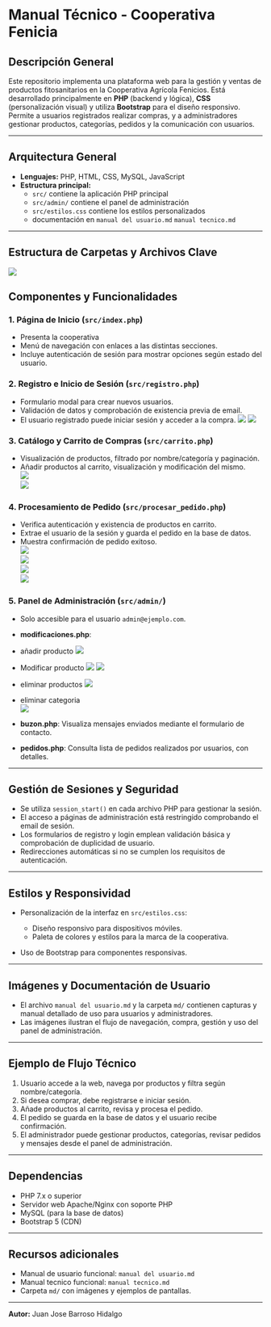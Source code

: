 # Manual Técnico - Cooperativa Fenicia

## Descripción General

Este repositorio implementa una plataforma web para la gestión y ventas de productos fitosanitarios en la Cooperativa Agrícola Fenicios. Está desarrollado principalmente en **PHP** (backend y lógica), **CSS** (personalización visual) y utiliza **Bootstrap** para el diseño responsivo. Permite a usuarios registrados realizar compras, y a administradores gestionar productos, categorías, pedidos y la comunicación con usuarios.

---

## Arquitectura General

- **Lenguajes:** PHP, HTML, CSS, MySQL, JavaScript
- **Estructura principal:**
  - `src/` contiene la aplicación PHP principal
  - `src/admin/` contiene el panel de administración
  - `src/estilos.css` contiene los estilos personalizados
  - documentación en `manual del usuario.md` `manual tecnico.md`

---

## Estructura de Carpetas y Archivos Clave    
![](md/estructuracarpetas.png)    

## Componentes y Funcionalidades

### 1. Página de Inicio (`src/index.php`)
- Presenta la cooperativa
- Menú de navegación con enlaces a las distintas secciones.
- Incluye autenticación de sesión para mostrar opciones según estado del usuario.

### 2. Registro e Inicio de Sesión (`src/registro.php`)
- Formulario modal para crear nuevos usuarios.
- Validación de datos y comprobación de existencia previa de email.
- El usuario registrado puede iniciar sesión y acceder a la compra. 
![](md/registrophp.png)
![](md/registrophp2.png)   


### 3. Catálogo y Carrito de Compras (`src/carrito.php`)
- Visualización de productos, filtrado por nombre/categoría y paginación.
- Añadir productos al carrito, visualización y modificación del mismo.  
![](md/phpcarrito.png)   
![](md/phpcarrito2.png) 




### 4. Procesamiento de Pedido (`src/procesar_pedido.php`)
- Verifica autenticación y existencia de productos en carrito.
- Extrae el usuario de la sesión y guarda el pedido en la base de datos.
- Muestra confirmación de pedido exitoso.  
![](md/phpprocesarpedido.png)  
![](md/phpprocesarpedido2.png)  
![](md/phpprocesarpedido3.png)  
![](md/phpprocesarpedido4.png)  


### 5. Panel de Administración (`src/admin/`)
- Solo accesible para el usuario `admin@ejemplo.com`.
- **modificaciones.php**:
- añadir producto 
![](md/phpsubirprod.png)  

- Modificar producto 
![](md/phpmodi1.png)
![](md/phpmodi2.png)

- eliminar productos 
![](md/phpeliminarproducto.png)  

- eliminar categoria  
![](md/modificacioneseliminar.png)   

- **buzon.php**: Visualiza mensajes enviados mediante el formulario de contacto.
- **pedidos.php**: Consulta lista de pedidos realizados por usuarios, con detalles.

---

## Gestión de Sesiones y Seguridad

- Se utiliza `session_start()` en cada archivo PHP para gestionar la sesión.
- El acceso a páginas de administración está restringido comprobando el email de sesión.
- Los formularios de registro y login emplean validación básica y comprobación de duplicidad de usuario.
- Redirecciones automáticas si no se cumplen los requisitos de autenticación.

---

## Estilos y Responsividad

- Personalización de la interfaz en `src/estilos.css`:
  - Diseño responsivo para dispositivos móviles.
  - Paleta de colores y estilos para la marca de la cooperativa.
  
- Uso de Bootstrap para componentes responsivas.

---

## Imágenes y Documentación de Usuario

- El archivo `manual del usuario.md` y la carpeta `md/` contienen capturas y manual detallado de uso para usuarios y administradores.
- Las imágenes ilustran el flujo de navegación, compra, gestión y uso del panel de administración.

---

## Ejemplo de Flujo Técnico

1. Usuario accede a la web, navega por productos y filtra según nombre/categoría.
2. Si desea comprar, debe registrarse e iniciar sesión.
3. Añade productos al carrito, revisa y procesa el pedido.
4. El pedido se guarda en la base de datos y el usuario recibe confirmación.
5. El administrador puede gestionar productos, categorías, revisar pedidos y mensajes desde el panel de administración.

---

## Dependencias

- PHP 7.x o superior
- Servidor web Apache/Nginx con soporte PHP
- MySQL (para la base de datos)
- Bootstrap 5 (CDN)

---

## Recursos adicionales

- Manual de usuario funcional: `manual del usuario.md`
- Manual tecnico funcional: `manual tecnico.md`
- Carpeta `md/` con imágenes y ejemplos de pantallas.

---

**Autor:** Juan Jose Barroso Hidalgo